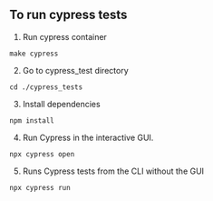 ## To run cypress tests
1. Run cypress container
```
make cypress
```

2. Go to cypress_test directory
```
cd ./cypress_tests
```
3. Install dependencies

```
npm install
```
4. Run Cypress in the interactive GUI.
```
npx cypress open
```
5. Runs Cypress tests from the CLI without the GUI
```
npx cypress run
```
